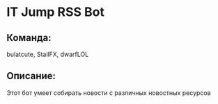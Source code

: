# IT Jump RSS Bot
## Команда: 
bulatcute, StailFX, dwarfLOL
## Описание:
Этот бот умеет собирать новости с различных новостных ресурсов

